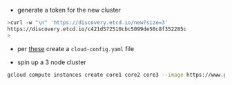 * generate a token for the new cluster
```bash
>curl -w "\n" 'https://discovery.etcd.io/new?size=3'
https://discovery.etcd.io/c421d572510cbc5099de50c8f352285c
>
```

* per [these](https://coreos.com/docs/running-coreos/cloud-providers/google-compute-engine/)
create a ```cloud-config.yaml``` file

* spin up a 3 node cluster
```bash
gcloud compute instances create core1 core2 core3 --image https://www.googleapis.com/compute/v1/projects/coreos-cloud/global/images/coreos-stable-647-2-0-v20150528 --zone us-central1-a --machine-type n1-standard-1 --metadata-from-file user-data=cloud-config.yaml
```
